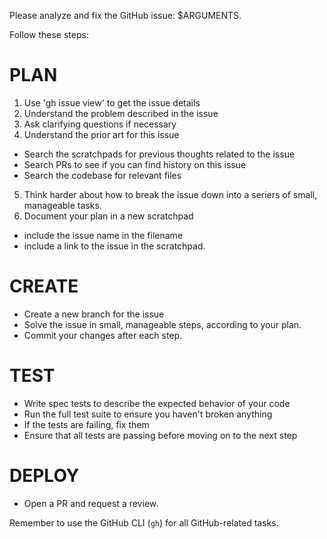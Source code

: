 Please analyze and fix the GitHub issue: $ARGUMENTS.

Follow these steps:

# PLAN
1. Use 'gh issue view' to get the issue details
2. Understand the problem described in the issue
3. Ask clarifying questions if necessary
4. Understand the prior art for this issue
- Search the scratchpads for previous thoughts related to the issue
- Search PRs to see if you can find history on this issue
- Search the codebase for relevant files
5. Think harder about how to break the issue down into a seriers of small, manageable tasks.
6. Document your plan in a new scratchpad
- include the issue name in the filename
- include a link to the issue in the scratchpad.

# CREATE
- Create a new branch for the issue
- Solve the issue in small, manageable steps, according to your plan.
- Commit your changes after each step.

# TEST
<!-- - Use puppeteer via MCP to test the changes if you have made changes to the UI -->
- Write spec tests to describe the expected behavior of your code
- Run the full test suite to ensure you haven't broken anything
- If the tests are failing, fix them
- Ensure that all tests are passing before moving on to the next step

# DEPLOY
- Open a PR and request a review.

Remember to use the GitHub CLI (`gh`) for all GitHub-related tasks.
